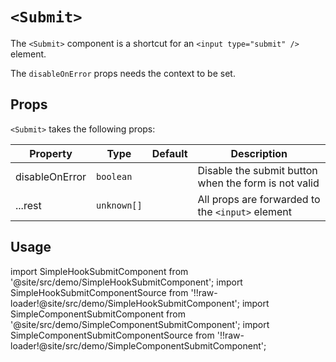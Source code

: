 # `<Submit>`

The `<Submit>` component is a shortcut for an `<input type="submit" />` element.

The `disableOnError` props needs the context to be set.

## Props

`<Submit>` takes the following props:

| Property       | Type        | Default | Description                                          |
| -------------- | ----------- | ------- | ---------------------------------------------------- |
| disableOnError | `boolean`   |         | Disable the submit button when the form is not valid |
| ...rest        | `unknown[]` |         | All props are forwarded to the `<input>` element     |

## Usage

import SimpleHookSubmitComponent from '@site/src/demo/SimpleHookSubmitComponent';
import SimpleHookSubmitComponentSource from '!!raw-loader!@site/src/demo/SimpleHookSubmitComponent';
import SimpleComponentSubmitComponent from '@site/src/demo/SimpleComponentSubmitComponent';
import SimpleComponentSubmitComponentSource from '!!raw-loader!@site/src/demo/SimpleComponentSubmitComponent';

<DemoTabs Component={SimpleComponentSubmitComponent} Hook={SimpleHookSubmitComponent} componentCode={SimpleComponentSubmitComponentSource} componentMetastring="{21}" hookCode={SimpleHookSubmitComponentSource} hookMetastring="{26}" withModes withRevalidateModes />
